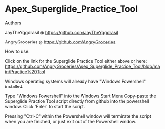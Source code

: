 # Apex_Superglide_Practice_Tool

 Authors 
 
 JayTheYggdrasil @ https://github.com/JayTheYggdrasil
 
 AngryGroceries  @ https://github.com/AngryGroceries 

How to use:

Click on the link for the Superglide Practice Tool either above or here: https://github.com/AngryGroceries/Apex_Superglide_Practice_Tool/blob/main/Practice%20Tool

Windows operating systems will already have "Windows Powershell" installed.

Type "Windows Powershell" into the Windows Start Menu
Copy-paste the Superglide Practice Tool script directly from github into the powershell window. 
Click 'Enter' to start the script. 

Pressing "Ctrl-C" within the Powershell window will terminate the script when you are finished, or just exit out of the Powershell window. 
